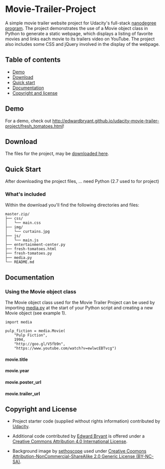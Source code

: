 # Movie-Trailer-Project 

A simple movie trailer website project for Udacity's full-stack [nanodegree program](https://www.udacity.com/nanodegree). The project demonstrates the use of a Movie object class in Python to generate a static webpage, which displays a listing of favorite movies and links each movie to its trailers video on YouTube. The project also includes some CSS and jQuery involved in the display of the webpage.  

## Table of contents

- [Demo](#demo)
- [Download](#download)
- [Quick start](#quick-start)
- [Documentation](#documentation)
- [Copyright and license](#copyright-and-license)

## Demo

For a demo, check out <http://edwardbryant.github.io/udacity-movie-trailer-project/fresh_tomatoes.html>!

## Download

The files for the project, may be [downloaded here](https://github.com/edwardbryant/udacity-movie-trailer-project/archive/master.zip).

## Quick Start

After downloading the project files, ... need Python (2.7 used to for project)

### What's included

Within the download you'll find the following directories and files:

```
master.zip/
├── css/
│   └── main.css
├── img/
│   └── curtains.jpg
├── js/
│   └── main.js
├── entertainment-center.py
├── fresh-tomatoes.html
├── fresh-tomatoes.py
├── media.py
└── README.md
```

## Documentation

### Using the Movie object class

The Movie object class used for the Movie Trailer Project can be used by importing [media.py](https://github.com/edwardbryant/udacity-movie-trailer-project/blob/master/media.py) at the start of your Python script and creating a new Movie object (see example 1).

```
import media

pulp_fiction = media.Movie(
    "Pulp Fiction",
    1994,
    "http://goo.gl/V5fb9n",
    "https://www.youtube.com/watch?v=ewlwcEBTvcg")

```

#### movie.title

#### movie.year

#### movie.poster_url

#### movie.trailer_url



## Copyright and License

- Project starter code (supplied without rights information) contributed by [Udacity](http://www.udacity.com).

- Additional code contributed by [Edward Bryant]() is offered under a [Creative Commons Attribution 4.0 International License](http://creativecommons.org/licenses/by/4.0/).

- Background image by [sethoscope](https://www.flickr.com/photos/sethoscope/2884743046/) used under [Creative Coomons Attribution-NonCommercial-ShareAlike 2.0 Generic License (BY-NC-SA)](http://creativecommons.org/licenses/by-nc-sa/2.0/deed.en).





